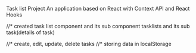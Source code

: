 Task list Project
    An application based on React with Context API and React Hooks

//* created task list component and its sub component tasklists and its sub task(details of task)

//* create, edit, update, delete tasks
//* storing data in localStorage
